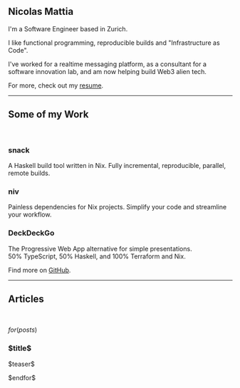 <div class="intro">

<h2>Nicolas Mattia</h2>

I'm a Software Engineer based in Zurich.

I like functional programming, reproducible builds and "Infrastructure as
Code".

I've worked for a realtime messaging platform, as a consultant for a software
innovation lab, and am now helping build Web3 alien tech.


For more, check out my [resume](./resume.html). [<ion-icon
name="cloud-download"></ion-icon>](./resume.pdf)

</div>

<hr>


<div class="portfolio">

<h2>Some of my Work</h2>

<br/>

<div class="portfolio-cards">

<div class="portfolio-card" onclick="location.href = 'https://github.com/nmattia/snack'">
<div class="portfolio-card-container">
<h3><b>snack</b></h3>
<p>
A Haskell build tool written in Nix. Fully incremental, reproducible, parallel,
remote builds.
</p>
</div>
</div>

<div class="portfolio-card" onclick="location.href = 'https://github.com/nmattia/niv'">
<div class="portfolio-card-container">
<h3><b>niv</b></h3>
<p>
Painless dependencies for Nix projects. Simplify your code and streamline your
workflow.
</p>
</div>
</div>

<div class="portfolio-card" onclick="location.href = 'https://deckdeckgo.com/'">
<div class="portfolio-card-container">
<h3><b>DeckDeckGo</b></h3>
<p>
The Progressive Web App alternative for simple presentations. <br/> 50%
TypeScript, 50% Haskell, and 100% Terraform and Nix.
</p>
</div>
</div>
</div>

Find more on [GitHub](https://github.com/nmattia).

</div>

<hr>

<div class="blog" id="blog">

<h2>Articles</h2>

<br/>

<div class="blog-cards">

$for(posts)$
<!-- the "." in ".<dollar>url" is a hack, because <dollar>url in an absolute path, so we turn
"/posts/foo" into "./posts/foo", which happens to be a correct relative path
from the index. -->
<div class="blog-card" onclick="location.href = '.$url$'">
<div class="blog-card-container">
<h3><b>$title$</b></h3>
<p>$teaser$</p>
</div>
</div>
$endfor$

</div>
</div>
